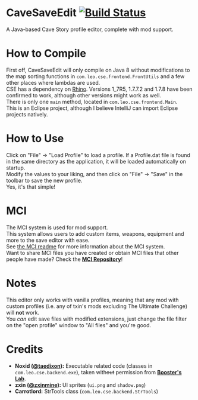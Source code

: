 # CaveSaveEdit [![Build Status](https://travis-ci.org/Leo40Git/CaveSaveEdit.svg?branch=master)](https://travis-ci.org/Leo40Git/CaveSaveEdit)
A Java-based Cave Story profile editor, complete with mod support.
# How to Compile
First off, CaveSaveEdit will only compile on Java 8 without modifications to the map sorting functions in `com.leo.cse.frontend.FrontUtils` and a few other places where lambdas are used.  
CSE has a dependency on [Rhino](https://github.com/mozilla/rhino). Versions 1_7R5, 1.7.7.2 and 1.7.8 have been confirmed to work, although other versions might work as well.  
There is only one `main` method, located in `com.leo.cse.frontend.Main`.  
This is an Eclipse project, although I believe IntelliJ can import Eclipse projects natively.  
# How to Use
Click on "File" -> "Load Profile" to load a profile. If a Profile.dat file is found in the same directory as the application, it will be loaded automatically on startup.  
Modify the values to your liking, and then click on "File" -> "Save" in the toolbar to save the new profile.  
Yes, it's that simple!
# MCI
The MCI system is used for mod support.  
This system allows users to add custom items, weapons, equipment and more to the save editor with ease.  
See [the MCI readme](MCI.md) for more information about the MCI system.  
Want to share MCI files you have created or obtain MCI files that other people have made? Check the **[MCI Repository](https://github.com/Leo40Git/CSE-MCI-Repository)**!
# Notes
This editor only works with vanilla profiles, meaning that any mod with custom profiles (i.e. any of txin's mods excluding The Ultimate Challenge) will **not** work.  
You _can_ edit save files with modified extensions, just change the file filter on the "open profile" window to "All files" and you're good.
# Credits
- **Noxid ([@taedixon](https://github.com/taedixon)):** Executable related code (classes in `com.leo.cse.backend.exe`), taken with~~out~~ permission from **[Booster's Lab](https://github.com/taedixon/boosters-lab)**.
- **zxin ([@zxinmine](https://github.com/zxinmine)):** UI sprites (`ui.png` and `shadow.png`) 
- **Carrotlord:** StrTools class (`com.leo.cse.backend.StrTools`)

